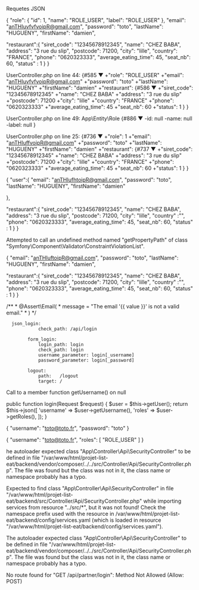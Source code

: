 Requetes JSON


{
"role": {
    "id": 1,
  "name": "ROLE_USER",
  "label": "ROLE_USER"
  },
"email": "anTHIuvfvfvoipR@gmail.com",
"password": "toto",
"lastName": "HUGUENY",
"firstName": "damien",


 "restaurant":{
	"siret_code": "12345678912345",
	"name": "CHEZ BABA",
	"address": "3 rue du slip",
	"postcode": 71200,
	"city": "lille",
	"country": "FRANCE",
	"phone": "0620323333",
	"average_eating_time": 45,
	"seat_nb": 60,
	"status" : 1
	}
}



UserController.php on line 44:
{#585 ▼
  +"role": "ROLE_USER"
  +"email": "anTHIuvfvfvoipR@gmail.com"
  +"password": "toto"
  +"lastName": "HUGUENY"
  +"firstName": "damien"
  +"restaurant": {#586 ▼
    +"siret_code": "12345678912345"
    +"name": "CHEZ BABA"
    +"address": "3 rue du slip"
    +"postcode": 71200
    +"city": "lille"
    +"country": "FRANCE"
    +"phone": "0620323333"
    +"average_eating_time": 45
    +"seat_nb": 60
    +"status": 1
  }
}

UserController.php on line 49:
App\Entity\Role {#886 ▼
  -id: null
  -name: null
  -label: null
}

UserController.php on line 25:
{#736 ▼
  +"role": 1
  +"email": "anTHIuffvoipR@gmail.com"
  +"password": "toto"
  +"lastName": "HUGUENY"
  +"firstName": "damien"
  +"restaurant": {#737 ▼
    +"siret_code": "12345678912345"
    +"name": "CHEZ BABA"
    +"address": "3 rue du slip"
    +"postcode": 71200
    +"city": "lille"
    +"country": "FRANCE"
    +"phone": "0620323333"
    +"average_eating_time": 45
    +"seat_nb": 60
    +"status": 1
  }
}


{
"user":{
	"email": "anTHIufhtoipR@gmail.com",
"password": "toto",
"lastName": "HUGUENY",
"firstName": "damien"

},

 "restaurant":{
	"siret_code": "12345678912345",
	"name": "CHEZ BABA",
	"address": "3 rue du slip",
	"postcode": 71200,
	"city": "lille",
	"country" :"",
	"phone": "0620323333",
	"average_eating_time": 45,
	"seat_nb": 60,
	"status" : 1
	}
}

Attempted to call an undefined method named "getPropertyPath" of class "Symfony\Component\Validator\ConstraintViolationList".


{
	"email": "anTHIuftoipR@gmail.com",
"password": "toto",
"lastName": "HUGUENY",
"firstName": "damien",



 "restaurant":{
	"siret_code": "12345678912345",
	"name": "CHEZ BABA",
	"address": "3 rue du slip",
	"postcode": 71200,
	"city": "lille",
	"country" :"",
	"phone": "0620323333",
	"average_eating_time": 45,
	"seat_nb": 60,
	"status" : 1
	}
}


 /**
     * @Assert\Email(
     *     message = "The email '{{ value }}' is not a valid email."
     * )
     */

      json_login:
                check_path: /api/login

            form_login:
                login_path: login
                check_path: login
                username_parameter: login[_username]
                password_parameter: login[_password]

            logout:
                path:   /logout
                target: /




Call to a member function getUsername() on null

   public function login(Request $request)    {        $user = $this->getUser();        return $this->json([            'username' => $user->getUsername(),            'roles' => $user->getRoles(),        ]);    }


{
    "username": "toto@toto.fr",
    "password": "toto"
}

{
  "username": "toto@toto.fr",
  "roles": [
    "ROLE_USER"
  ]
}

he autoloader expected class "App\Controller\Api\SecurityController" to be defined in file "/var/www/html/projet-list-eat/backend/vendor/composer/../../src/Controller/Api/SecurityController.php". The file was found but the class was not in it, the class name or namespace probably has a typo.

Expected to find class "App\Controller\Api\SecurityController" in file "/var/www/html/projet-list-eat/backend/src/Controller/Api/SecurityController.php" while importing services from resource "../src/*", but it was not found! Check the namespace prefix used with the resource in /var/www/html/projet-list-eat/backend/config/services.yaml (which is loaded in resource "/var/www/html/projet-list-eat/backend/config/services.yaml").

The autoloader expected class "App\Controller\Api\SecurityController" to be defined in file "/var/www/html/projet-list-eat/backend/vendor/composer/../../src/Controller/Api/SecurityController.php". The file was found but the class was not in it, the class name or namespace probably has a typo.

No route found for "GET /api/partner/login": Method Not Allowed (Allow: POST)